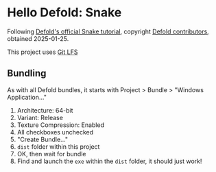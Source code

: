 # Hello Defold: Snake

Following [Defold's official Snake tutorial](https://defold.com/tutorials/snake/), copyright [Defold contributors](https://github.com/defold/doc/commits/master/docs/en/tutorials/snake.md), obtained 2025-01-25.

This project uses [Git LFS](https://git-lfs.com/)

## Bundling

As with all Defold bundles, it starts with Project > Bundle > "Windows Application..."

1. Architecture: 64-bit
1. Variant: Release
1. Texture Compression: Enabled
1. All checkboxes unchecked
1. "Create Bundle..."
1. `dist` folder within this project
1. OK, then wait for bundle
1. Find and launch the `exe` within the `dist` folder, it should just work!
